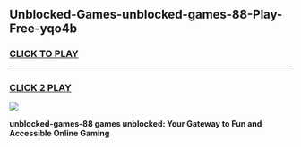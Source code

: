 
## Unblocked-Games-unblocked-games-88-Play-Free-yqo4b
<h3>
<a href="https://premium76.site?title=unblocked-games-88&ref=18A1">CLICK TO PLAY</a></h3>
<hr>

<h3>
<a href="https://premium76.site?title=unblocked-games-88&ref=18A1">CLICK 2 PLAY</a>
  
</h3>

<a href="https://premium76.site?title=unblocked-games-88&ref=18A1"><img src="https://clearcache.store/games.png"></a>


**unblocked-games-88 games unblocked: Your Gateway to Fun and Accessible Online Gaming**
